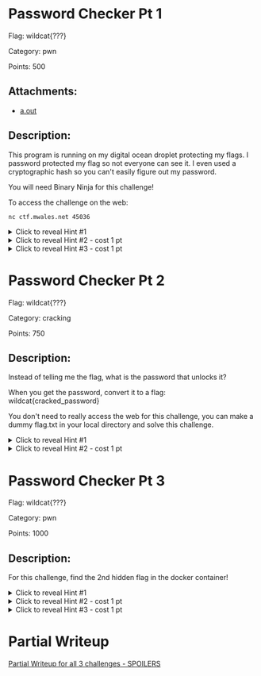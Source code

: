 # Password Checker Pt 1

Flag: wildcat{???}

Category:  pwn

Points: 500

## Attachments:

* [a.out](a.out)

## Description:

This program is running on my digital ocean droplet protecting my flags.
I password protected my flag so not everyone can see it.  I even used
a cryptographic hash so you can't easily figure out my password.

You will need Binary Ninja for this challenge!

To access the challenge on the web:
```
nc ctf.mwales.net 45036
```

<details>
<summary>Click to reveal Hint #1</summary>
There are 2 major vulnerabilities that can help you win this challenge.
Can you figure out both of them?
</details>

<details>
<summary>Click to reveal Hint #2 - cost 1 pt</summary>
One of the bugs is system injection
</details>

<details>
<summary>Click to reveal Hint #3 - cost 1 pt</summary>
The other bug is a stack buffer overflow.  But you won't have to control
the instruction pointer or anything too serious if you reverse out all of
the code in main.
</details>

# Password Checker Pt 2

Flag: wildcat{???}

Category: cracking

Points: 750

## Description:

Instead of telling me the flag, what is the password that unlocks it?

When you get the password, convert it to a flag:
wildcat{cracked_password}

You don't need to really access the web for this challenge, you can make
a dummy flag.txt in your local directory and solve this challenge.

<details>
<summary>Click to reveal Hint #1</summary>
You are going to need to brute force crack the hash in the binary.  But
fortunately, since it's md5, it shouldn't be too hard.  Craft your own
password and hash pair and make sure you can crack a simple password.
</details>

<details>
<summary>Click to reveal Hint #2 - cost 1 pt</summary>
John and Hashcat are the 2 goto crackers on Linux.  Your going to probably
need jumbo john, and that doesn't come with ubuntu, so it might be a good
time to try hashcat.  Or do some googling and see if there is an even better
and faster way.
</details>

# Password Checker Pt 3

Flag: wildcat{???}

Category:  pwn

Points: 1000

## Description:

For this challenge, find the 2nd hidden flag in the docker container!

<details>
<summary>Click to reveal Hint #1</summary>
It's not obvious what the 2nd flag will be named or how to get it.  Maybe
try getting a shell on the server!
</details>

<details>
<summary>Click to reveal Hint #2 - cost 1 pt</summary>
If you get a shell using the system injection, it may be difficult to see
the output since everything is sent to md5sum.  Can you prevent md5sum
from running and get some output?
</details>

<details>
<summary>Click to reveal Hint #3 - cost 1 pt</summary>
If you figured out how to get output, you will probably notice that you only
get 1 word of output.  What programs would convert arbitrary text and stuff
into a single long string of characters?
</details>

# Partial Writeup

[Partial Writeup for all 3 challenges - SPOILERS](partial_writeup/partial_writeup_password_check.md)
